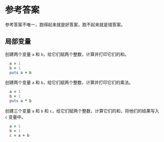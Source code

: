 # 参考答案

参考答案不唯一，跑得起来就是好答案，跑不起来就是错答案。

## 局部变量

创建两个变量 `a` 和 `b`，给它们赋两个整数，计算并打印它们的和。

```ruby
  a = 1
  b = 1
  puts a + b
```

创建两个变量 `a` 和 `b`，给它们赋两个整数，计算并打印它们的乘法。

```ruby
  a = 1
  b = 1
  puts a * b
```

创建三个变量 `a` 和 `b` 和 `c`，给它们赋两个整数，计算它们的和，将他们的结果写入 `c` 变量中。

```ruby
  a = 1
  b = 1
  c = a + b
```
